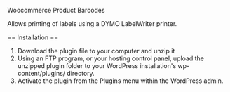 Woocommerce Product Barcodes

Allows printing of labels using a DYMO LabelWriter printer.

== Installation ==

1. Download the plugin file to your computer and unzip it
2. Using an FTP program, or your hosting control panel, upload the unzipped plugin folder to your WordPress installation's wp-content/plugins/ directory.
3. Activate the plugin from the Plugins menu within the WordPress admin.
